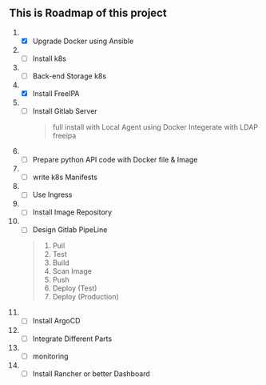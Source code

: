 ## This is Roadmap of this project

1. - [X] Upgrade Docker using Ansible
2. - [ ] Install k8s
3. - [ ] Back-end Storage k8s
4. - [X] Install FreeIPA
5. - [ ] Install Gitlab Server
     > full install with Local Agent using Docker
     > Integerate with LDAP freeipa
6. - [ ] Prepare python API code with Docker file & Image
7. - [ ] write k8s Manifests
8. - [ ] Use Ingress
9. - [ ] Install Image Repository
10. - [ ] Design Gitlab PipeLine
     > 1. Pull
     > 2. Test
     > 3. Build
     > 4. Scan Image
     > 5. Push
     > 6. Deploy (Test)
     > 7. Deploy (Production)
11. - [ ] Install ArgoCD
12. - [ ] Integrate Different Parts
13. - [ ] monitoring
14. - [ ] Install Rancher or better Dashboard
